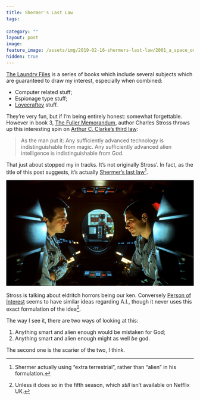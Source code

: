 ```yaml
---
title: Shermer's Last Law
tags: 

category: ""
layout: post
image: 
feature_image: /assets/img/2019-02-16-shermers-last-law/2001_a_space_odyssey_1280.jpg
hidden: true
---
```


[The Laundry Files](https://amzn.to/2I6DzbL) is a series of books which include several subjects which are guaranteed to draw my interest, especially when combined:

* Computer related stuff;
* Espionage type stuff;
* [Lovecraftey](https://en.wikipedia.org/wiki/H._P._Lovecraft) stuff.

They’re very fun, but if I’m being entirely honest: somewhat forgettable. However in book 3, [The Fuller Memorandum](https://amzn.to/2TCeTsZ), author Charles Stross throws up this interesting spin on [Arthur C. Clarke’s third law](https://en.wikipedia.org/wiki/Clarke%27s_three_laws):

> As the man put it: Any sufficiently advanced technology is indistinguishable from magic. Any sufficiently advanced alien intelligence is indistinguishable from God.

That just about stopped my in tracks. It’s not originally Stross’.  In fact, as the title of this post suggests, it’s actually [Shermer’s last law](https://www.edge.org/response-detail/11150)[^1].

![](/assets/img/2019-02-16-shermers-last-law/2001_a_space_odyssey_1280.jpg) 

Stross is talking about eldritch horrors being our ken. Conversely [Person of Interest](https://en.wikipedia.org/wiki/Person_of_Interest_(TV_series)) seems to have similar ideas regarding A.I., though it never uses this exact formulation of the idea[^2]. 

The way I see it, there are two ways of looking at this:

1. Anything smart and alien enough would be mistaken for God;
2. Anything smart and alien enough might as well *be* god.

The second one is the scarier of the two, I think.

[^1]:	Shermer actually using “extra terrestrial”, rather than “alien” in his formulation.

[^2]:	Unless it does so in the fifth season, which *still* isn’t available on Netflix UK.
